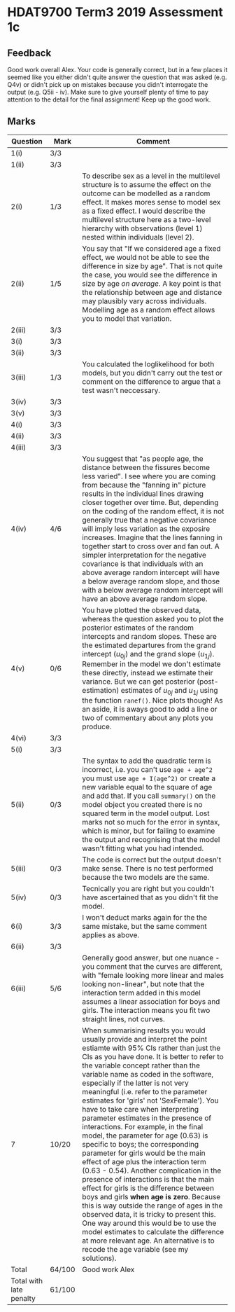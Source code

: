 # HDAT9700 Term3 2019 Assessment 1c

## Feedback
Good work overall Alex. Your code is generally correct, but in a few places it seemed like you either didn't quite answer the question that was asked (e.g. Q4v) or didn't pick up on mistakes because you didn't interrogate the output (e.g. Q5ii - iv). Make sure to give yourself plenty of time to pay attention to the detail for the final assignment! Keep up the good work. 


## Marks

| Question  | Mark            | Comment        |
  |---------------------------|----------------|----------------|
  | 1(i)      | 3/3            | 	             |
  | 1(ii)     | 3/3            |                | 
  | 2(i)     	| 1/3            |   To describe sex as a level in the multilevel structure is to assume the effect on the outcome can be modelled as a random effect. It makes mores sense to model sex as a fixed effect. I would describe the multilevel structure here as a two-level hierarchy with observations (level 1) nested within individuals (level 2).             |
  | 2(ii)   	| 1/5            | You say that "If we considered age a fixed effect, we would not be able to see the difference in size by age". That is not quite the case, you would see the difference in size by age _on average_. A key point is that the relationship between age and distance may plausibly vary across individuals. Modelling age as a random effect allows you to model that variation.                |
  | 2(iii)   	| 3/3            |                |
  | 3(i)     	| 3/3            |                |
  | 3(ii)    	| 3/3            |                |
  | 3(iii)   	| 1/3            | You calculated the loglikelihood for both models, but you didn't carry out the test or comment on the difference to argue that a test wasn't neccessary.               |
  | 3(iv)   	| 3/3            |                |
  | 3(v)     	| 3/3            |                |
  | 4(i)     	| 3/3            |                |
  | 4(ii)     | 3/3            |                |
  | 4(iii)   	| 3/3            |                |
  | 4(iv)   	| 4/6            | You suggest that "as people age, the distance between the fissures become less varied". I see where you are coming from because the "fanning in" picture results in the individual lines drawing closer together over time. But, depending on the coding of the random effect, it is not generally true that a negative covariance will imply less variation as the exposire increases. Imagine that the lines fanning in together start to cross over and fan out. A simpler interpretation for the negative covariance is that individuals with an above average random intercept will have a below average random slope, and those with a below average random intercept will have an above average random slope.               |
  | 4(v)     	| 0/6            | You have plotted the observed data, whereas the question asked you to plot the posterior estimates of the random intercepts and random slopes. These are the estimated departures from the grand intercept ($u_{0j}$) and the grand slope ($u_{1j}$). Remember in the model we don't estimate these directly, instead we estimate their variance. But we can get posterior (post-estimation) estimates of $u_{0j}$ and $u_{1j}$  using the function `ranef()`. Nice plots though! As an aside, it is aways good to add a line or two of commentary about any plots you produce.            |
  | 4(vi)    	| 3/3            |                |
  | 5(i)     	| 3/3            |                |
  | 5(ii)     | 0/3            | The syntax to add the quadratic term is incorrect, i.e. you can't use `age + age^2` you must use `age + I(age^2)` or create a new variable equal to the square of age and add that. If you call `summary()` on the model object you created there is no squared term in the model output. Lost marks not so much for the error in syntax, which is minor, but for failing to examine the output and recognising that the model wasn't fitting what you had intended.   |
  | 5(iii)   	| 0/3            | The code is correct but the output doesn't make sense. There is no test performed because the two models are the same.  |
  | 5(iv)   	| 0/3            | Tecnically you are right but you couldn't have ascertained that as you didn't fit the model.               |
  | 6(i)     	| 3/3            | I won't deduct marks again for the the same mistake, but the same comment applies as above.                |
  | 6(ii)     | 3/3            |                 |
  | 6(iii)   	| 5/6            | Generally good answer, but one nuance - you comment that the curves are different, with "female looking more linear and males looking non-linear", but note that the interaction term added in this model assumes a linear association for boys and girls. The interaction means you fit two straight lines, not curves.  |
  | 7       	| 10/20           | When summarising results you would usually provide and interpret the point estiamte with 95% CIs rather than just the CIs as you have done. It is better to refer to the variable concept rather than the variable name as coded in the software, especially if the latter is not very meaningful (i.e. refer to the parameter estimates for 'girls' not 'SexFemale'). You have to take care when interpreting parameter estimates in the presence of interactions. For example, in the final model, the parameter for age (0.63) is specific to boys; the corresponding parameter for girls would be the main effect of age plus the interaction term (0.63 - 0.54). Another complication in the presence of interactions is that the main effect for girls is the difference between boys and girls **when age is zero**. Because this is way outside the range of ages in the observed data, it is tricky to present this. One way around this would be to use the model estimates to calculate the difference at more relevant age. An alternative is to recode the age variable (see my solutions).   |
  | Total     | 64/100          | Good work Alex               |
  | Total with late penalty | 61/100 | |
  